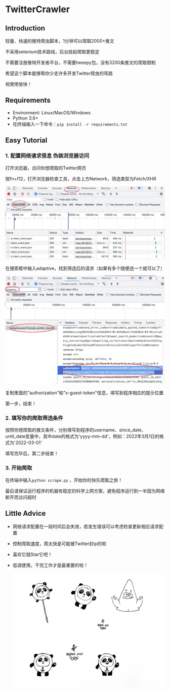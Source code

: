 # TwitterCrawler

## Introduction

轻量、快速的推特爬虫脚本，1分钟可以爬取2000+推文

不采用selenium技术路线，后台挂起爬取更稳定

不需要注册推特开发者平台，不需要tweepy包，没有3200条推文的爬取限制

希望这个脚本能够帮你少走许多开发Twitter爬虫的弯路

祝使用愉快！

## Requirements

- Environment: Linux/MacOS/Windows
- Python 3.6+
- 在终端输入一下命令：`pip install -r requirements.txt`

## Easy Tutorial

### 1. 配置网络请求信息 伪装浏览器访问

打开浏览器，访问你想爬取的Twitter网页

按fn+f12，打开浏览器检查工具，点击上方Network，筛选类型为Fetch/XHR

![figure1](./figure/figure1.jpeg)

在搜索框中输入adaptive，找到筛选后的请求（如果有多个随便选一个就可以了）

![figure2](./figure/figure2.jpeg)

复制里面的"authorization"和"x-guest-token"信息，填写到程序相应的提示位置

第一步，结束！

### 2. 填写你的爬取筛选条件

按照你想爬取的推文条件，分别填写到程序的username、since_date、until_date变量中，其中date的格式为'yyyy-mm-dd'，例如：2022年3月1日的格式为'2022-03-01'

填写完毕后，第二步结束！

### 3. 开始爬取

在终端中输入`python scrape.py` ，开始你的快乐爬取之旅！

最后请保证运行程序的机器有稳定的科学上网方案，避免程序运行到一半因为网络断开而访问超时

## Little Advice

- 网络请求配置在一段时间后会失效，若发生错误可以考虑检查更新相应请求配置

- 控制爬取速度，爬太快是可能被Twitter封ip的啦

- 喜欢它就Star它吧！

- 低调使用，干完工作才是最重要的啦！

  ![figure3](./figure/figure3.jpeg)